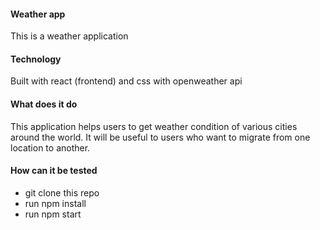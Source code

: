 #### Weather app
This is a weather application


#### Technology
Built with react (frontend) and css with openweather api

#### What does it do

This application helps users to get weather condition of various cities around the world. It will be useful to 
users who want to migrate from one location to another.


#### How can it be tested
- git clone this repo
- run npm install
- run npm start


